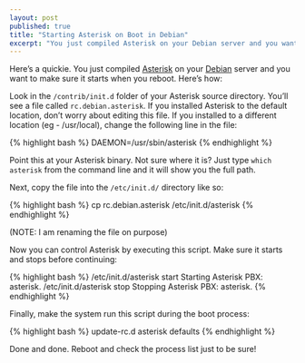 ```yaml
---
layout: post
published: true
title: "Starting Asterisk on Boot in Debian"
excerpt: "You just compiled Asterisk on your Debian server and you want to make sure it starts when you reboot. Here’s how"
---
```


Here’s a quickie. You just compiled [Asterisk][1] on your [Debian][2] server and you want to make sure it starts when you reboot. Here’s how:

Look in the `/contrib/init.d` folder of your Asterisk source directory. You’ll see a file called `rc.debian.asterisk`. If you installed Asterisk to the default location, don’t worry about editing this file. If you installed to a different location (eg - /usr/local), change the following line in the file:

{% highlight bash %}
DAEMON=/usr/sbin/asterisk
{% endhighlight %}

Point this at your Asterisk binary. Not sure where it is? Just type `which asterisk` from the command line and it will show you the full path.

Next, copy the file into the `/etc/init.d/` directory like so:

{% highlight bash %}
cp rc.debian.asterisk /etc/init.d/asterisk
{% endhighlight %}

(NOTE: I am renaming the file on purpose)

Now you can control Asterisk by executing this script. Make sure it starts and stops before continuing:

{% highlight bash %}
/etc/init.d/asterisk start
Starting Asterisk PBX: asterisk.
/etc/init.d/asterisk stop
Stopping Asterisk PBX: asterisk.
{% endhighlight %}

Finally, make the system run this script during the boot process:

{% highlight bash %}
update-rc.d asterisk defaults
{% endhighlight %}

Done and done. Reboot and check the process list just to be sure!


[1]: http://asterisk.org/
[2]: http://debian.org/
